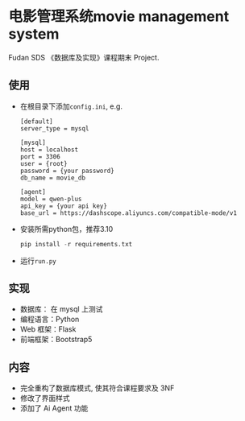 # 电影管理系统movie management system

Fudan SDS 《数据库及实现》课程期末 Project.

## 使用
- 在根目录下添加`config.ini`, e.g.
    ```
    [default]
    server_type = mysql

    [mysql]
    host = localhost
    port = 3306
    user = {root}
    password = {your password}
    db_name = movie_db

    [agent]
    model = qwen-plus
    api_key = {your api key}
    base_url = https://dashscope.aliyuncs.com/compatible-mode/v1
    ```
- 安装所需python包，推荐3.10
    ```python
    pip install -r requirements.txt
    ```
- 运行`run.py`

## 实现

- 数据库： 在 mysql 上测试
- 编程语言：Python
- Web 框架：Flask
- 前端框架：Bootstrap5

## 内容
- 完全重构了数据库模式, 使其符合课程要求及 3NF
- 修改了界面样式
- 添加了 Ai Agent 功能
